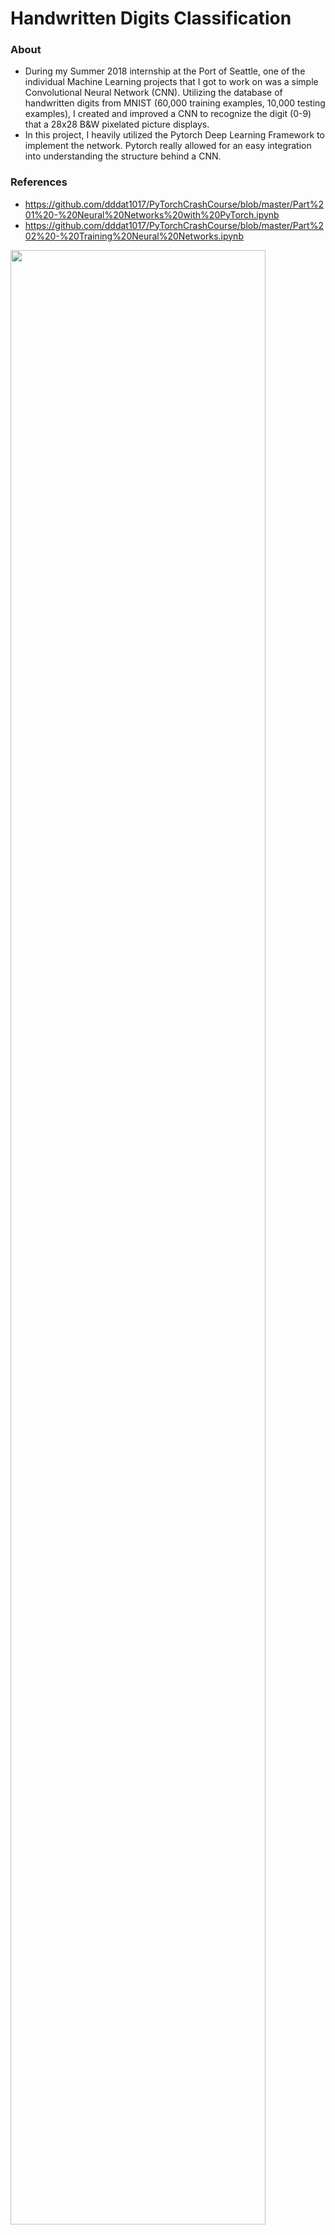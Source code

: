 # Handwritten Digits Classification

### About 
- During my Summer 2018 internship at the Port of Seattle, one of the individual Machine Learning projects that I got to work on was a simple Convolutional Neural Network (CNN). Utilizing the database of handwritten digits from MNIST (60,000 training examples, 10,000 testing examples), I created and improved a CNN to recognize the digit (0-9) that a 28x28 B&W pixelated picture displays.
- In this project, I heavily utilized the Pytorch Deep Learning Framework to implement the network. Pytorch really allowed for an easy integration into understanding the structure behind a CNN.

### References
- https://github.com/dddat1017/PyTorchCrashCourse/blob/master/Part%201%20-%20Neural%20Networks%20with%20PyTorch.ipynb
- https://github.com/dddat1017/PyTorchCrashCourse/blob/master/Part%202%20-%20Training%20Neural%20Networks.ipynb

<img src="https://user-images.githubusercontent.com/40379856/45923579-11a67800-be9f-11e8-90e1-3083f66f4ab5.gif" width="90%"></img>  
